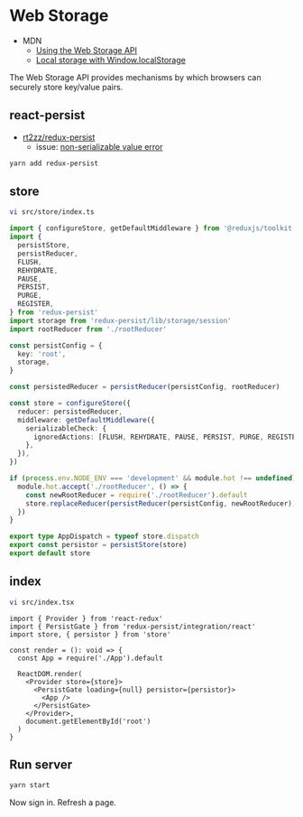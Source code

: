 # Web Storage

- MDN
  - [Using the Web Storage API](https://developer.mozilla.org/en-US/docs/Web/API/Web_Storage_API/Using_the_Web_Storage_API)
  - [Local storage with Window.localStorage](https://developer.mozilla.org/en-US/docs/Web/API/Web_Storage_API/Local_storage)

The Web Storage API provides mechanisms by which browsers can securely store key/value pairs.

## react-persist

- [rt2zz/redux-persist](https://github.com/rt2zz/redux-persist)
  - issue: [non-serializable value error](https://github.com/rt2zz/redux-persist/issues/988#issuecomment-552242978)

```bash
yarn add redux-persist
```

## store

```bash
vi src/store/index.ts
```

```ts
import { configureStore, getDefaultMiddleware } from '@reduxjs/toolkit'
import {
  persistStore,
  persistReducer,
  FLUSH,
  REHYDRATE,
  PAUSE,
  PERSIST,
  PURGE,
  REGISTER,
} from 'redux-persist'
import storage from 'redux-persist/lib/storage/session'
import rootReducer from './rootReducer'

const persistConfig = {
  key: 'root',
  storage,
}

const persistedReducer = persistReducer(persistConfig, rootReducer)

const store = configureStore({
  reducer: persistedReducer,
  middleware: getDefaultMiddleware({
    serializableCheck: {
      ignoredActions: [FLUSH, REHYDRATE, PAUSE, PERSIST, PURGE, REGISTER],
    },
  }),
})

if (process.env.NODE_ENV === 'development' && module.hot !== undefined) {
  module.hot.accept('./rootReducer', () => {
    const newRootReducer = require('./rootReducer').default
    store.replaceReducer(persistReducer(persistConfig, newRootReducer))
  })
}

export type AppDispatch = typeof store.dispatch
export const persistor = persistStore(store)
export default store
```

## index

```bash
vi src/index.tsx
```

```tsx
import { Provider } from 'react-redux'
import { PersistGate } from 'redux-persist/integration/react'
import store, { persistor } from 'store'

const render = (): void => {
  const App = require('./App').default

  ReactDOM.render(
    <Provider store={store}>
      <PersistGate loading={null} persistor={persistor}>
        <App />
      </PersistGate>
    </Provider>,
    document.getElementById('root')
  )
}
```

## Run server

```bash
yarn start
```

Now sign in. Refresh a page.

